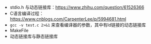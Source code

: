 
- stdio.h 与动态链接库：https://www.zhihu.com/question/61526366
- C语言编译过程：https://www.cnblogs.com/CarpenterLee/p/5994681.html
- `gcc -v test.c 2>&1` 来查看编译器的参数，其中有ld链接的动态链接库
- MakeFile
- 动态链接库与静态链接库
